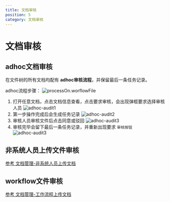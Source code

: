 ```yaml
---
title: 文档审核
position: 5
category: 文档审核
---
```

# 文档审核
## adhoc文档审核
在文件树的所有文档均配有 __adhoc审核流程__，并保留最后一条任务记录。

adhoc流程步骤：
![processOn.worflowFile](/images/processOn.worflowFile.png)
1. 打开任意文档，点击文档信息查看，点击要求审核，会出现弹框要求选择审核人员
  ![adhoc-audit1](/images/adhoc-audit1.png)
2. 第一步操作完成后会生成任务记录
  ![adhoc-audit2](/images/adhoc-audit2.png)
3. 审核人员审核文件后点击同意或驳回
  ![adhoc-audit3](/images/adhoc-audit3.png)
4. 审核完毕会留下最后一条任务记录，并重新出现要求 `审核按钮`
  ![adhoc-audit3](/images/adhoc-audit4.png)

## 非系统人员上传文件审核
<a href="/zh/v1.0.0/manage-non-system-upload">参考 文档管理-非系统人员上传文档</a>

## workflow文件审核
<a href="/zh/v1.0.0/manage-workflow-upload">参考 文档管理-工作流程上传文档</a>
